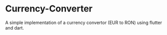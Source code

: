 # Currency-Converter
A simple implementation of a currency convertor (EUR to RON) using flutter and dart.
